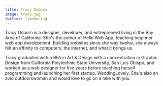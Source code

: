 ```yaml
---
title: Tracy Osborn
image: tracy.jpg
twitter: limedaring
---
```


Tracy Osborn is a designer, developer, and entreprenerd living in the Bay Area of California. She's the author of Hello Web App, teaching beginner web app development. Building websites since she was twelve, she always felt an affinity to computers, the internet, and what it brings us.

Tracy graduated with a BFA in Art & Design with a concentration in Graphic Design from California Polytechnic State University, San Luis Obispo, and worked as a web designer for five years before teaching herself programming and launching her first startup, WeddingLovely. She's also an avid outdoorswoman and would love to go on a hike with you.